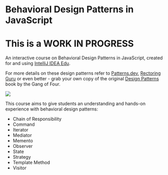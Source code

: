 # Behavioral Design Patterns in JavaScript

# This is a WORK IN PROGRESS

An interactive course on Behavioral Design Patterns in JavaScript, created for and using [IntelliJ IDEA Edu](https://www.jetbrains.com/idea-edu/).

For more details on these design patterns refer to [Patterns.dev](https://www.patterns.dev/),
[Rectoring Guru](https://refactoring.guru/design-patterns)
or even better - grab your own copy of the original [Design Patterns](https://amzn.to/3wUz8aO) book by the Gang of Four.

<a href="https://www.amazon.com/Design-Patterns-Elements-Reusable-Object-Oriented/dp/0201633612?&linkCode=li2&tag=dubbiebee07-20&linkId=c5edec6e46a749a9a2baa30e5b073703&language=en_US&ref_=as_li_ss_il" target="_blank">
<img src="https://m.media-amazon.com/images/I/51szD9HC9pL._SL160_.jpg" >
</a>

This course aims to give students an understanding and hands-on experience with behavioral design patterns:

- Chain of Responsibility
- Command
- Iterator
- Mediator
- Memento
- Observer
- State
- Strategy
- Template Method
- Visitor

